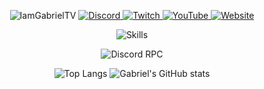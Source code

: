 <p align="center">
  <img alt="IamGabrielTV" src="https://pimp-my-readme-next.vercel.app/api/wavy-banner?subtitle=Hello%20fellow%20Hoomans%21%20I%20am%20Gabriel%21&title=IamGabrielTV">
  
  <a href="https://discord.com/users/468100897860485120">
    <img alt="Discord" src="https://dcbadge.vercel.app/api/shield/468100897860485120?compact=true&theme=blurple">
  </a>
  
  <a href="https://twitch.tv/iamgabrieltv">
    <img alt="Twitch" src="https://img.shields.io/static/v1?label=Twitch&message=Livestreams&logo=twitch&style=for-the-badge&color=8f47ff&labelColor=a970ff&logoColor=white">
  </a>
  
  <a href="https://www.youtube.com/channel/UCbIY1C5ZwX4JMN_uiAg6_Sw">
    <img alt="YouTube" src="https://img.shields.io/youtube/channel/subscribers/UCbIY1C5ZwX4JMN_uiAg6_Sw?logo=youtube&style=for-the-badge&label=Youtube&color=cc0000&labelColor=FF0000&logoColor=white">
  </a>
  
  <a href="https://iamgabrieltv.tk/">
    <img alt="Website" src="https://img.shields.io/badge/website-000000?style=for-the-badge&logo=vercel&logoColor=white">
  </a>
</p>

<p align="center">
  <img alt="Skills" src="https://skillicons.dev/icons?i=js,ts,svelte,tailwind," />
</p>

<p align="center">
  <img alt="Discord RPC" src="https://lanyard.cnrad.dev/api/468100897860485120" />
</p>

<p align="center">
    <img alt="Top Langs" src="https://github-readme-stats.vercel.app/api/top-langs/?username=iamgabrieltv&bg_color=1e1e2e&text_color=cdd6f4&icon_color=cba6f7&title_color=94e2d5&hide_border=true&langs_count=3">
    <img alt="Gabriel's GitHub stats" src="https://github-readme-stats.vercel.app/api?username=iamgabrieltv&line_height=27&show_icons=true&count_private=true&bg_color=1e1e2e&text_color=cdd6f4&icon_color=cba6f7&title_color=94e2d5&hide_border=true">
</p>
